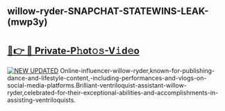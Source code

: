 ## willow-ryder-SNAPCHAT-STATEWINS-LEAK-(mwp3y)


# <h2><a href="https://mediaupload.pro?-20M">🔗👉 🔴 Private-P𝚑ot𝚘𝚜-V𝚒d𝚎o</a></h2>

[![NEW UPDATED](https://i.imgur.com/0qMVB7G.gif)](https://mediaupload.pro?-20M)
Online-influencer-willow-ryder,known-for-publishing-dance-and-lifestyle-content,-including-performances-and-vlogs-on-social-media-platforms.Brilliant-ventriloquist-assistant-willow-ryder,celebrated-for-their-exceptional-abilities-and-accomplishments-in-assisting-ventriloquists.  